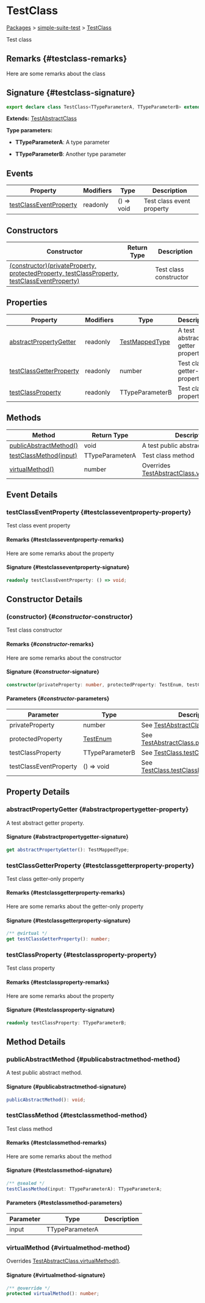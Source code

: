 # TestClass

[Packages](./index) &gt; [simple-suite-test](./simple-suite-test) &gt; [TestClass](./simple-suite-test/testclass-class)

Test class

## Remarks {#testclass-remarks}

Here are some remarks about the class

## Signature {#testclass-signature}

```typescript
export declare class TestClass<TTypeParameterA, TTypeParameterB> extends TestAbstractClass 
```
<b>Extends:</b> [TestAbstractClass](./simple-suite-test/testabstractclass-class)


<b>Type parameters:</b> 

* <b>TTypeParameterA</b>: A type parameter


* <b>TTypeParameterB</b>: Another type parameter


## Events

|  Property | Modifiers | Type | Description |
|  --- | --- | --- | --- |
|  [testClassEventProperty](./simple-suite-test/testclass-class#testclasseventproperty-property) | readonly | () =&gt; void | Test class event property |

## Constructors

|  Constructor | Return Type | Description |
|  --- | --- | --- |
|  [(constructor)(privateProperty, protectedProperty, testClassProperty, testClassEventProperty)](./simple-suite-test/testclass-class#_constructor_-constructor) |  | Test class constructor |

## Properties

|  Property | Modifiers | Type | Description |
|  --- | --- | --- | --- |
|  [abstractPropertyGetter](./simple-suite-test/testclass-class#abstractpropertygetter-property) | readonly | [TestMappedType](./simple-suite-test#testmappedtype-typealias) | A test abstract getter property. |
|  [testClassGetterProperty](./simple-suite-test/testclass-class#testclassgetterproperty-property) | readonly | number | Test class getter-only property |
|  [testClassProperty](./simple-suite-test/testclass-class#testclassproperty-property) | readonly | TTypeParameterB | Test class property |

## Methods

|  Method | Return Type | Description |
|  --- | --- | --- |
|  [publicAbstractMethod()](./simple-suite-test/testclass-class#publicabstractmethod-method) | void | A test public abstract method. |
|  [testClassMethod(input)](./simple-suite-test/testclass-class#testclassmethod-method) | TTypeParameterA | Test class method |
|  [virtualMethod()](./simple-suite-test/testclass-class#virtualmethod-method) | number | Overrides [TestAbstractClass.virtualMethod()](./simple-suite-test/testabstractclass-class#virtualmethod-method)<!-- -->. |

## Event Details

### testClassEventProperty {#testclasseventproperty-property}

Test class event property

#### Remarks {#testclasseventproperty-remarks}

Here are some remarks about the property

#### Signature {#testclasseventproperty-signature}

```typescript
readonly testClassEventProperty: () => void;
```

## Constructor Details

### (constructor) {#_constructor_-constructor}

Test class constructor

#### Remarks {#_constructor_-remarks}

Here are some remarks about the constructor

#### Signature {#_constructor_-signature}

```typescript
constructor(privateProperty: number, protectedProperty: TestEnum, testClassProperty: TTypeParameterB, testClassEventProperty: () => void);
```

#### Parameters {#_constructor_-parameters}

|  Parameter | Type | Description |
|  --- | --- | --- |
|  privateProperty | number | See [TestAbstractClass](./simple-suite-test/testabstractclass-class)<!-- -->'s constructor. |
|  protectedProperty | [TestEnum](./simple-suite-test#testenum-enum) | See [TestAbstractClass.protectedProperty](./simple-suite-test/testabstractclass-class#protectedproperty-property)<!-- -->. |
|  testClassProperty | TTypeParameterB | See [TestClass.testClassProperty](./simple-suite-test/testclass-class#testclassproperty-property)<!-- -->. |
|  testClassEventProperty | () =&gt; void | See [TestClass.testClassEventProperty](./simple-suite-test/testclass-class#testclasseventproperty-property)<!-- -->. |

## Property Details

### abstractPropertyGetter {#abstractpropertygetter-property}

A test abstract getter property.

#### Signature {#abstractpropertygetter-signature}

```typescript
get abstractPropertyGetter(): TestMappedType;
```

### testClassGetterProperty {#testclassgetterproperty-property}

Test class getter-only property

#### Remarks {#testclassgetterproperty-remarks}

Here are some remarks about the getter-only property

#### Signature {#testclassgetterproperty-signature}

```typescript
/** @virtual */
get testClassGetterProperty(): number;
```

### testClassProperty {#testclassproperty-property}

Test class property

#### Remarks {#testclassproperty-remarks}

Here are some remarks about the property

#### Signature {#testclassproperty-signature}

```typescript
readonly testClassProperty: TTypeParameterB;
```

## Method Details

### publicAbstractMethod {#publicabstractmethod-method}

A test public abstract method.

#### Signature {#publicabstractmethod-signature}

```typescript
publicAbstractMethod(): void;
```

### testClassMethod {#testclassmethod-method}

Test class method

#### Remarks {#testclassmethod-remarks}

Here are some remarks about the method

#### Signature {#testclassmethod-signature}

```typescript
/** @sealed */
testClassMethod(input: TTypeParameterA): TTypeParameterA;
```

#### Parameters {#testclassmethod-parameters}

|  Parameter | Type | Description |
|  --- | --- | --- |
|  input | TTypeParameterA |  |

### virtualMethod {#virtualmethod-method}

Overrides [TestAbstractClass.virtualMethod()](./simple-suite-test/testabstractclass-class#virtualmethod-method)<!-- -->.

#### Signature {#virtualmethod-signature}

```typescript
/** @override */
protected virtualMethod(): number;
```